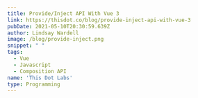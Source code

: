 ```yaml
---
title: Provide/Inject API With Vue 3
link: https://thisdot.co/blog/provide-inject-api-with-vue-3
pubDate: 2021-05-10T20:30:59.639Z
author: Lindsay Wardell
image: /blog/provide-inject.png
snippet: " "
tags:
  - Vue
  - Javascript
  - Composition API
name: 'This Dot Labs'
type: Programming
---
```

